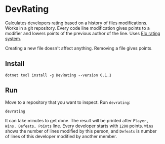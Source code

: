 # DevRating

Calculates developers rating based on a history of files modifications. Works in a git repository. Every code line modification gives points to a modifier and lowers points of the previous author of the line. Uses [Elo rating system](https://en.wikipedia.org/wiki/Elo_rating_system).

Creating a new file doesn't affect anything. Removing a file gives points.

## Install

```Batchfile
dotnet tool install -g DevRating --version 0.1.1
```

## Run
Move to a repository that you want to inspect. Run `devrating`:

```Batchfile
devrating
```

It can take minutes to get done. The result will be printed after `Player, Wins, Defeats, Points` line. Every developer starts with `1200` points. `Wins` shows the number of lines modified by this person, and `Defeats` is number of lines of this developer modified by another member.
